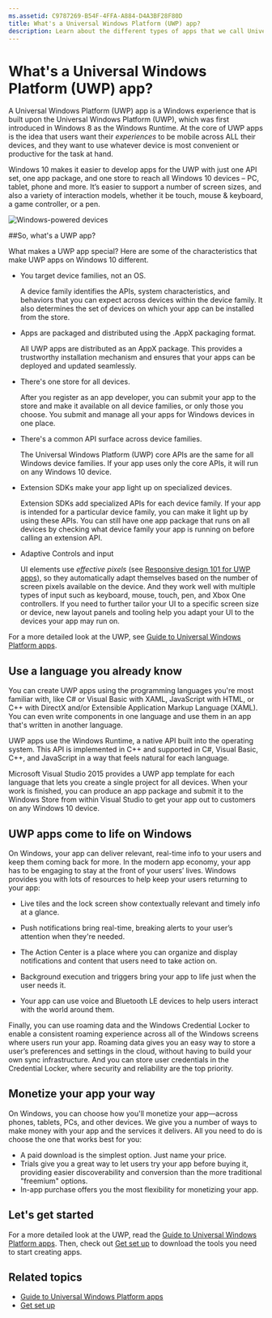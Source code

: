```yaml
---
ms.assetid: C9787269-B54F-4FFA-A884-D4A3BF28F80D
title: What's a Universal Windows Platform (UWP) app?
description: Learn about the different types of apps that we call Universal Windows apps--Windows Store apps, Windows Phone Store apps, and Windows Runtime apps.
---
```


# What's a Universal Windows Platform (UWP) app?

A Universal Windows Platform (UWP) app is a Windows experience that is built upon the Universal Windows Platform (UWP), which was first introduced in Windows 8 as the Windows Runtime. At the core of UWP apps is the idea that users want their *experiences* to be mobile across ALL their devices, and they want to use whatever device is most convenient or productive for the task at hand.

Windows 10 makes it easier to develop apps for the UWP with just one API set, one app package, and one store to reach all Windows 10 devices – PC, tablet, phone and more. It’s easier to support a number of screen sizes, and also a variety of interaction models, whether it be touch, mouse & keyboard, a game controller, or a pen.

![Windows-powered devices](images/1894834-hig-device-primer-01-500.png)

##So, what's a UWP app?


What makes a UWP app special? Here are some of the characteristics that make UWP apps on Windows 10 different.

-   You target device families, not an OS.

    A device family identifies the APIs, system characteristics, and behaviors that you can expect across devices within the device family. It also determines the set of devices on which your app can be installed from the store.

-   Apps are packaged and distributed using the .AppX packaging format.

    All UWP apps are distributed as an AppX package. This provides a trustworthy installation mechanism and ensures that your apps can be deployed and updated seamlessly.

-   There's one store for all devices.

    After you register as an app developer, you can submit your app to the store and make it available on all device families, or only those you choose. You submit and manage all your apps for Windows devices in one place.

-   There's a common API surface across device families.

    The Universal Windows Platform (UWP) core APIs are the same for all Windows device families. If your app uses only the core APIs, it will run on any Windows 10 device.

-   Extension SDKs make your app light up on specialized devices.

    Extension SDKs add specialized APIs for each device family. If your app is intended for a particular device family, you can make it light up by using these APIs. You can still have one app package that runs on all devices by checking what device family your app is running on before calling an extension API.

-   Adaptive Controls and input

    UI elements use *effective pixels* (see [Responsive design 101 for UWP apps](https://msdn.microsoft.com/library/windows/apps/Dn958435)), so they automatically adapt themselves based on the number of screen pixels available on the device. And they work well with multiple types of input such as keyboard, mouse, touch, pen, and Xbox One controllers. If you need to further tailor your UI to a specific screen size or device, new layout panels and tooling help you adapt your UI to the devices your app may run on.

For a more detailed look at the UWP, see [Guide to Universal Windows Platform apps](universal-application-platform-guide.md).

## Use a language you already know


You can create UWP apps using the programming languages you're most familiar with, like C# or Visual Basic with XAML, JavaScript with HTML, or C++ with DirectX and/or Extensible Application Markup Language (XAML). You can even write components in one language and use them in an app that's written in another language.

UWP apps use the Windows Runtime, a native API built into the operating system. This API is implemented in C++ and supported in C#, Visual Basic, C++, and JavaScript in a way that feels natural for each language.

Microsoft Visual Studio 2015 provides a UWP app template for each language that lets you create a single project for all devices. When your work is finished, you can produce an app package and submit it to the Windows Store from within Visual Studio to get your app out to customers on any Windows 10 device.

## UWP apps come to life on Windows


On Windows, your app can deliver relevant, real-time info to your users and keep them coming back for more. In the modern app economy, your app has to be engaging to stay at the front of your users’ lives. Windows provides you with lots of resources to help keep your users returning to your app:

-   Live tiles and the lock screen show contextually relevant and timely info at a glance.
-   Push notifications bring real-time, breaking alerts to your user’s attention when they're needed.

-   The Action Center is a place where you can organize and display notifications and content that users need to take action on.

-   Background execution and triggers bring your app to life just when the user needs it.

-   Your app can use voice and Bluetooth LE devices to help users interact with the world around them.

Finally, you can use roaming data and the Windows Credential Locker to enable a consistent roaming experience across all of the Windows screens where users run your app. Roaming data gives you an easy way to store a user’s preferences and settings in the cloud, without having to build your own sync infrastructure. And you can store user credentials in the Credential Locker, where security and reliability are the top priority.

##  Monetize your app your way


On Windows, you can choose how you'll monetize your app—across phones, tablets, PCs, and other devices. We give you a number of ways to make money with your app and the services it delivers. All you need to do is choose the one that works best for you:

-   A paid download is the simplest option. Just name your price.
-   Trials give you a great way to let users try your app before buying it, providing easier discoverability and conversion than the more traditional "freemium" options.
-   In-app purchase offers you the most flexibility for monetizing your app.

## Let's get started


For a more detailed look at the UWP, read the [Guide to Universal Windows Platform apps](universal-application-platform-guide.md). Then, check out [Get set up](get-set-up.md) to download the tools you need to start creating apps.

## Related topics


* [Guide to Universal Windows Platform apps](universal-application-platform-guide.md)
* [Get set up](get-set-up.md)


<!--HONumber=May16_HO4-->


